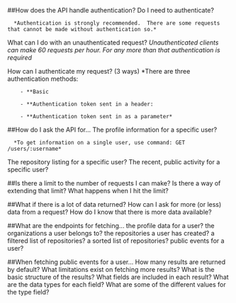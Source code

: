 ##How does the API handle authentication?
  Do I need to authenticate?

      *Authentication is strongly recommended.  There are some requests that cannot be made without authentication so.*

  What can I do with an unauthenticated request?
      *Unauthenticated clients can make 60 requests per hour.  For any more than that authentication is required*
  
  How can I authenticate my request? (3 ways)
      *There are three authentication methods:

        - **Basic

        - **Authentication token sent in a header:

        - **Authentication token sent in as a parameter*

##How do I ask the API for...
  The profile information for a specific user?

      *To get information on a single user, use command: GET /users/:username*
  The repository listing for a specific user?
  The recent, public activity for a specific user?

##Is there a limit to the number of requests I can make?
  Is there a way of extending that limit?
  What happens when I hit the limit?

##What if there is a lot of data returned?
  How can I ask for more (or less) data from a request?
  How do I know that there is more data available?

##What are the endpoints for fetching...
  the profile data for a user?
  the organizations a user belongs to?
  the repositories a user has created?
  a filtered list of repositories?
  a sorted list of repositories?
  public events for a user?

##When fetching public events for a user...
  How many results are returned by default?
  What limitations exist on fetching more results?
  What is the basic structure of the results?
  What fields are included in each result?
  What are the data types for each field?
  What are some of the different values for the type field?
